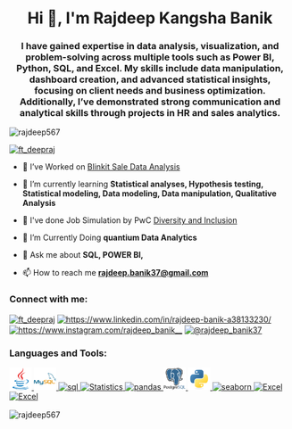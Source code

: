 <h1 align="center">Hi 👋, I'm Rajdeep Kangsha Banik</h1>
<h3 align="center">I have gained expertise in data analysis, visualization, and problem-solving across multiple tools such as Power BI, Python, SQL, and Excel. My skills include data manipulation, dashboard creation, and advanced statistical insights, focusing on client needs and business optimization. Additionally, I’ve demonstrated strong communication and analytical skills through projects in HR and sales analytics.</h3>

<p align="left"> <img src="https://komarev.com/ghpvc/?username=rajdeep567&label=Profile%20views&color=0e75b6&style=flat" alt="rajdeep567" /> </p>

<p align="left"> <a href="https://twitter.com/ft_deepraj" target="blank"><img src="https://img.shields.io/twitter/follow/ft_deepraj?logo=twitter&style=for-the-badge" alt="ft_deepraj" /></a> </p>

- 🔭 I’ve Worked on [Blinkit Sale Data Analysis](https://github.com/Rajdeep567/blinkit_Sale_Analysis)

- 🌱 I’m currently learning **Statistical analyses, Hypothesis testing, Statistical modeling, Data modeling, Data manipulation, Qualitative Analysis**

- 🔭 I've done Job Simulation by PwC [Diversity and Inclusion](https://github.com/Rajdeep567/PwC-PowerBi-Job-Simulation)

- 🤝 I’m Currently Doing **quantium Data Analytics**

- 💬 Ask me about **SQL, POWER BI,**

- 📫 How to reach me **rajdeep.banik37@gmail.com**

<h3 align="left">Connect with me:</h3>
<p align="left">
<a href="https://twitter.com/ft_deepraj" target="blank"><img align="center" src="https://raw.githubusercontent.com/rahuldkjain/github-profile-readme-generator/master/src/images/icons/Social/twitter.svg" alt="ft_deepraj" height="30" width="40" /></a>
<a href="https://linkedin.com/in/https://www.linkedin.com/in/rajdeep-banik-a38133230/" target="blank"><img align="center" src="https://raw.githubusercontent.com/rahuldkjain/github-profile-readme-generator/master/src/images/icons/Social/linked-in-alt.svg" alt="https://www.linkedin.com/in/rajdeep-banik-a38133230/" height="30" width="40" /></a>
<a href="https://instagram.com/https://www.instagram.com/rajdeep_banik__" target="blank"><img align="center" src="https://raw.githubusercontent.com/rahuldkjain/github-profile-readme-generator/master/src/images/icons/Social/instagram.svg" alt="https://www.instagram.com/rajdeep_banik__" height="30" width="40" /></a>
<a href="https://www.hackerrank.com/@rajdeep_banik37" target="blank"><img align="center" src="https://raw.githubusercontent.com/rahuldkjain/github-profile-readme-generator/master/src/images/icons/Social/hackerrank.svg" alt="@rajdeep_banik37" height="30" width="40" /></a>
</p>

<h3 align="left">Languages and Tools:</h3>
<p align="left"> 
  <a href="https://www.java.com" target="_blank" rel="noreferrer"> <img src="https://raw.githubusercontent.com/devicons/devicon/master/icons/java/java-original.svg" alt="java" width="40" height="40"/> </a> 
  <a href="https://www.mysql.com/" target="_blank" rel="noreferrer"> <img src="https://raw.githubusercontent.com/devicons/devicon/master/icons/mysql/mysql-original-wordmark.svg" alt="mysql" width="40" height="40"/> </a> 
    <a href="https://www.mysql.com/" target="_blank" rel="noreferrer"> <img src=" https://img.icons8.com/?size=100&id=xSkewUSqtErH&format=png&color=000000 " alt="sql" width="40" height="40"/> </a>
  <a href="https://www.mysql.com/" target="_blank" rel="noreferrer"> <img src="https://img.icons8.com/?size=100&id=qS2nY45kWmCm&format=png&color=000000" alt="Statistics" width="40" height="40"/> </a> 
  <a href="https://pandas.pydata.org/" target="_blank" rel="noreferrer"> <img src="https://img.icons8.com/?size=100&id=xSkewUSqtErH&format=png&color=000000" alt="pandas" width="40" height="40"/> </a> 
  <a href="https://www.postgresql.org" target="_blank" rel="noreferrer"> <img src="https://raw.githubusercontent.com/devicons/devicon/master/icons/postgresql/postgresql-original-wordmark.svg" alt="postgresql" width="40" height="40"/> </a> 
  <a href="https://www.python.org" target="_blank" rel="noreferrer"> <img src="https://raw.githubusercontent.com/devicons/devicon/master/icons/python/python-original.svg" alt="python" width="40" height="40"/> </a> 
  <a href="https://seaborn.pydata.org/" target="_blank" rel="noreferrer"> <img src="https://seaborn.pydata.org/_images/logo-mark-lightbg.svg" alt="seaborn" width="40" height="40"/> </a> 
  <a href="https://www.microsoft.com/en-in/microsoft-365/excel?msockid=2eba630ffe21607519b3734dff27619d" target="_blank" rel="noreferrer"> <img src= "https://img.icons8.com/?size=100&id=qS2nY45kWmCm&format=png&color=000000" alt="Excel" width="40" height="40"/> </a> <a href="https://learn.microsoft.com/en-us/power-bi/" target="_blank" rel="noreferrer"> <img src= "https://cdn.freelogovectors.net/wp-content/uploads/2023/11/power-bi-logo-freelogovectors.net_.png" alt="Excel" width="40" height="40"/> </a>
  
</p>

<p><img align="center" src="https://github-readme-stats.vercel.app/api/top-langs?username=rajdeep567&show_icons=true&text_color=3ccdd7&hide_border=true&locale=en&layout=compact" alt="rajdeep567" /></p>

